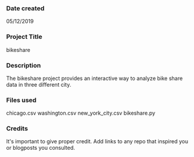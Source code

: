 ### Date created
05/12/2019

### Project Title
bikeshare

### Description
The bikeshare project provides an interactive way to analyze bike share data in three different city.

### Files used
chicago.csv
washington.csv
new_york_city.csv
bikeshare.py

### Credits
It's important to give proper credit. Add links to any repo that inspired you or blogposts you consulted.
